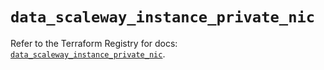 # `data_scaleway_instance_private_nic`

Refer to the Terraform Registry for docs: [`data_scaleway_instance_private_nic`](https://registry.terraform.io/providers/scaleway/scaleway/2.49.0/docs/data-sources/instance_private_nic).
